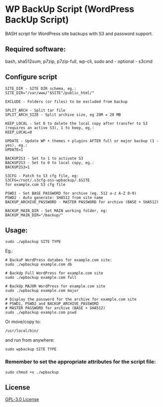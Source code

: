 # WP BackUp Script (WordPress BackUp Script)

BASH script for WordPress site backups with S3 and password support. 

## Required software:
bash, sha512sum, p7zip, p7zip-full, wp-cli, sudo and - optional - s3cmd

## Configure script

```
SITE_DIR - SITE DIR schema, eg.:
SITE_DIR="/var/www/"$SITE"/public_html/"

EXCLUDE - Folders (or files) to be excluded from backup

SPLIT_ARCH - Split tar file
SPLIT_ARCH_SIZE - Split archive size, eg 20M = 20 MB

KEEP_LOCAL - Set 0 to delete the local copy after transfer to S3 (requires an active S3), 1 to keep, eg.:
KEEP_LOCAL=0

UPDATE - Update WP + themes + plugins AFTER full or major backup (1 - yes), eg.:
UPDATE=1

BACKUP2S3 - Set to 1 to activate S3 
BACKUP2S3 - Set to 0 to local copy, eg.:
BACKUP2S3=1

S3CFG - Patch to S3 cfg file, eg:
S3CFG=/root/.s3cfg-oss-wpbackup/.$SITE
for example.com S3 cfg file

PSWD1 - Set BASE PASSWORD for archive (eg. 512 a-z A-Z 0-9)
PSWD2 - Auto generate: SHA512 from site name
BACKUP_ARCHIVE_PASSWORD - MASTER PASSWORD for archive (BASE + SHA512)

BACKUP_MAIN_DIR - Set MAIN working folder, eg:
BACKUP_MAIN_DIR="/backup/"

```

## Usage:

```
sudo ./wpbackup SITE TYPE
```
Eg.:

```
# BackuP WordPress databes for example.com site:
sudo ./wpbackup example.com db 

# BackUp Full WordPress for example.com site
sudo ./wpbackup example.com full

# BackUp MAJOR WordPress for example.com site
sudo ./wpbackup example.com major

# Display the password for the archive for example.com site
# PSWD1, PSWD2 and BACKUP_ARCHIVE_PASSWORD
# MASTER PASSWORD for archive (BASE + SHA512)
sudo ./wpbackup example.com pswd

```
Or move/copy to:

```
/usr/local/bin/
```
and run from anywhere:
```
sudo wpbackup SITE TYPE
```

### Remember to set the appropriate attributes for the script file: 
```
sudo chmod +x ./wpbackup
```


## License
[GPL-3.0 License](https://github.com/PRyC/WPBackUp/blob/main/LICENSE)